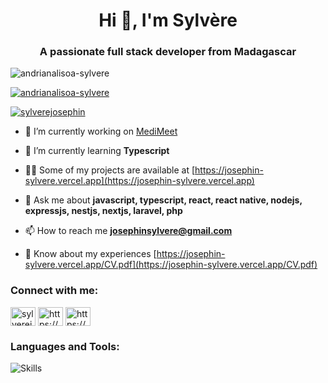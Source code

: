 <h1 align="center">Hi 👋, I'm Sylvère</h1>
<h3 align="center">A passionate full stack developer from Madagascar</h3>

<p align="left"> <img src="https://komarev.com/ghpvc/?username=andrianalisoa-sylvere&label=Profile%20views&color=0e75b6&style=flat" alt="andrianalisoa-sylvere" /> </p>

<p align="left"> <a href="https://github.com/ryo-ma/github-profile-trophy"><img src="https://github-profile-trophy.vercel.app/?username=andrianalisoa-sylvere" alt="andrianalisoa-sylvere" /></a> </p>

<p align="left"> <a href="https://twitter.com/sylverejosephin" target="blank"><img src="https://img.shields.io/twitter/follow/sylverejosephin?logo=twitter&style=for-the-badge" alt="sylverejosephin" /></a> </p>

- 🔭 I’m currently working on [MediMeet](https://github.com/ANDRIANALISOA-sylvere/MediMeet)

- 🌱 I’m currently learning **Typescript**

- 👨‍💻 Some of my projects are available at [https://josephin-sylvere.vercel.app](https://josephin-sylvere.vercel.app)

- 💬 Ask me about **javascript, typescript, react, react native, nodejs, expressjs, nestjs, nextjs, laravel, php**

- 📫 How to reach me **josephinsylvere@gmail.com**

- 📄 Know about my experiences [https://josephin-sylvere.vercel.app/CV.pdf](https://josephin-sylvere.vercel.app/CV.pdf)

<h3 align="left">Connect with me:</h3>
<p align="left">
<a href="https://twitter.com/sylverejosephin" target="blank"><img align="center" src="https://raw.githubusercontent.com/rahuldkjain/github-profile-readme-generator/master/src/images/icons/Social/twitter.svg" alt="sylverejosephin" height="30" width="40" /></a>
<a href="https://linkedin.com/in/https://www.linkedin.com/in/andrianalisoa-joséphin-sylvère-14a6a6274" target="blank"><img align="center" src="https://raw.githubusercontent.com/rahuldkjain/github-profile-readme-generator/master/src/images/icons/Social/linked-in-alt.svg" alt="https://www.linkedin.com/in/andrianalisoa-joséphin-sylvère-14a6a6274" height="30" width="40" /></a>
<a href="https://fb.com/https://www.facebook.com/profile.php?id=100094686108117" target="blank"><img align="center" src="https://raw.githubusercontent.com/rahuldkjain/github-profile-readme-generator/master/src/images/icons/Social/facebook.svg" alt="https://www.facebook.com/profile.php?id=100094686108117" height="30" width="40" /></a>
</p>

<h3 align="left">Languages and Tools:</h3>
<p align="left">
  <img src="https://skillicons.dev/icons?i=html,css,js,tailwind,bootstrap,react,ts,php,nodejs,express,laravel,nestjs,nextjs,mysql,mongodb,postgres,git,vscode,vite" alt="Skills" />
</p>

